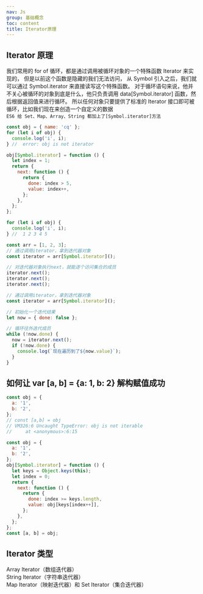 ```yaml
---
nav: Js
group: 基础概念
toc: content
title: Iterator原理
---
```


## Iterator 原理

我们常用的 for of 循环，都是通过调用被循环对象的一个特殊函数 Iterator 来实现的，
但是以前这个函数是隐藏的我们无法访问， 从 Symbol 引入之后，我们就可以通过 Symbol.iterator 来直接读写这个特殊函数。
对于循环语句来说，他并不关心被循环的对象到底是什么，他只负责调用 data[Symbol.iterator] 函数，然后根据返回值来进行循环。
所以任何对象只要提供了标准的 Iterator 接口即可被循环，比如我们现在来创造一个自定义的数据  
`ES6 给 Set、Map、Array、String 都加上了[Symbol.iterator]方法`

```js
const obj = { name: 'cq' };
for (let i of obj) {
  console.log('i', i);
} //  error: obj is not iterator

obj[Symbol.iterator] = function () {
  let index = 1;
  return {
    next: function () {
      return {
        done: index > 5,
        value: index++,
      };
    },
  };
};

for (let i of obj) {
  console.log('i', i);
} //  1 2 3 4 5

const arr = [1, 2, 3];
// 通过调用iterator，拿到迭代器对象
const iterator = arr[Symbol.iterator]();

// 对迭代器对象执行next，就能逐个访问集合的成员
iterator.next();
iterator.next();
iterator.next();

// 通过调用iterator，拿到迭代器对象
const iterator = arr[Symbol.iterator]();

// 初始化一个迭代结果
let now = { done: false };

// 循环往外迭代成员
while (!now.done) {
  now = iterator.next();
  if (!now.done) {
    console.log(`现在遍历到了${now.value}`);
  }
}
```

## 如何让 var [a, b] = {a: 1, b: 2} 解构赋值成功

```js
const obj = {
  a: '1',
  b: '2',
};
// const [a,b] = obj
// VM326:6 Uncaught TypeError: obj is not iterable
//     at <anonymous>:6:15
```

```js
const obj = {
  a: '1',
  b: '2',
};
obj[Symbol.iterator] = function () {
  let keys = Object.keys(this);
  let index = 0;
  return {
    next: function () {
      return {
        done: index >= keys.length,
        value: obj[keys[index++]],
      };
    },
  };
};
const [a, b] = obj;
```

## Iterator 类型

Array Iterator（数组迭代器）  
String Iterator（字符串迭代器）  
Map Iterator（映射迭代器）和 Set Iterator（集合迭代器）
